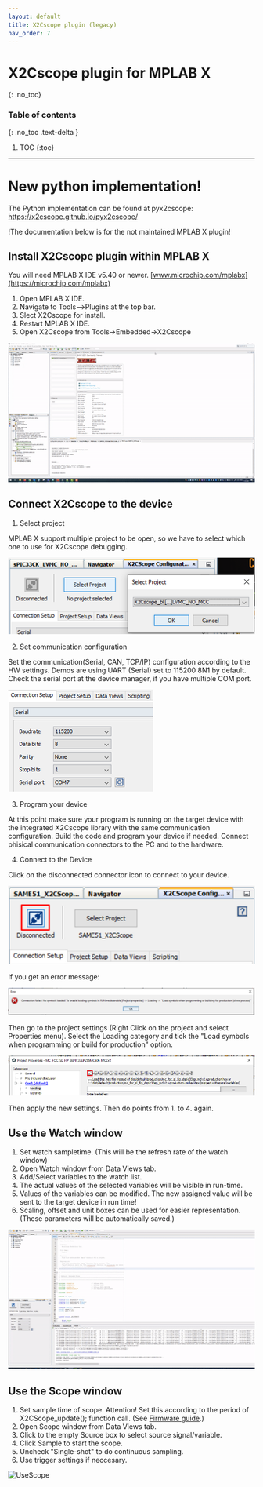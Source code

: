 ```yaml
---
layout: default
title: X2Cscope plugin (legacy)
nav_order: 7
---
```

# X2Cscope plugin for MPLAB X 
{: .no_toc}

### Table of contents
{: .no_toc .text-delta }

1. TOC
{:toc}

---
# New python implementation!

The Python implementation can be found at pyx2cscope: https://x2cscope.github.io/pyx2cscope/

!The documentation below is for the not maintained MPLAB X plugin!

## Install X2Cscope plugin within MPLAB X

You will need MPLAB X IDE v5.40 or newer. [www.microchip.com/mplabx](https://microchip.com/mplabx)

1. Open MPLAB X IDE.
2. Navigate to Tools-->Plugins at the top bar.
3. Slect X2Cscope for install.
4. Restart MPLAB X IDE.
5. Open X2Cscope from Tools->Embedded->X2Cscope

![X2Cscope plugin install](/images/X2CscopePluginInstall.gif)

## Connect X2Cscope to the device

1. Select project 

MPLAB X support multiple project to be open, so we have to select which one to use for X2Cscope debugging.

![selectProject](/images/GUI/select_project.png)

2. Set communication configuration

Set the communication(Serial, CAN, TCP/IP) configuration according to the HW settings. Demos are using UART (Serial) set to 115200 8N1 by default. Check the serial port at the device manager, if you have multiple COM port.

![UARTSettings](/images/GUI/uart_settings.png)

3. Program your device

At this point make sure your program is running on the target device with the integrated X2Cscope library with the same communication configuration. Build the code and program your device if needed. Connect phisical communication connectors to the PC and to the hardware. 

4. Connect to the Device

Click on the disconnected connector icon to connect to your device.

![Connect](/images/GUI/connect.png)

If you get an error message:

![Error](/images/GUI/error.png)

Then go to the project settings (Right Click on the project and select Properties menu). Select the Loading category and tick the "Load symbols when programming or build for production" option. 

![LoadSymbols](/images/GUI/load_symbols.png)

Then apply the new settings. Then do points from 1. to 4. again.


## Use the Watch window

1. Set watch sampletime. (This will be the refresh rate of the watch window)
2. Open Watch window from Data Views tab.
3. Add/Select variables to the watch list.
4. The actual values of the selected variables will be visible in run-time.
5. Values of the variables can be modified. The new assigned value will be sent to the target device in run time!
6. Scaling, offset and unit boxes can be used for easier representation. (These parameters will be automatically saved.)

![UseWatch](/images/GUI/use_watch.gif)

## Use the Scope window

1. Set sample time of scope. Attention! Set this according to the period of X2CScope_update(); function call. (See [Firmware guide](firmware/X2CscopeFirmware.md).)
2. Open Scope window from Data Views tab.
3. Click to the empty Source box to select source signal/variable.
4. Click Sample to start the scope.
5. Uncheck "Single-shot" to do continuous sampling.
6. Use trigger settings if neccesary.

![UseScope](/images/GUI/use_scope.gif)
